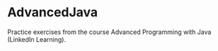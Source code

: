 # AdvancedJava
Practice exercises from the course Advanced Programming with Java (LinkedIn Learning).
